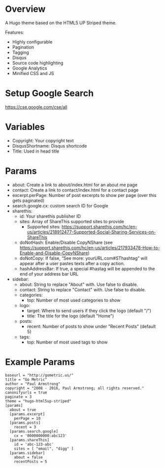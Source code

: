 Overview
========

A Hugo theme based on the HTML5 UP Striped theme.

Features:
* Highly configurable
* Pagination
* Tagging
* Disqus
* Source code highlighting
* Google Analytics
* Minified CSS and JS

Setup Google Search
===================

https://cse.google.com/cse/all

Variables
=========
* Copyright: Your copyright text
* DisqusShortname: Disqus shortcode
* Title: Used in head title

Params
======
* about: Create a link to about/index.html for an about me page
* contact: Create a link to contact/index.html for a contact page
* excerpt.perPage: Number of post excerpts to show per page (over this gets
  paginated)
* search.google.cx: custom search ID for Google
* sharethis:
  * id: Your sharethis publisher ID
  * sites: Array of ShareThis supported sites to provide
    * Supported sites: https://support.sharethis.com/hc/en-us/articles/218912477-Supported-Social-Sharing-Services-on-ShareThis
  * doNotHash: Enable/Disable CopyNShare (see https://support.sharethis.com/hc/en-us/articles/217933478-How-to-Enable-and-Disable-CopyNShare)
  * doNotCopy: If false,  “See more: yourURL.com#SThashtag” will appear after a user pastes texts after a copy action.
  * hashAddressBar: If true, a special #hastag will be appended to the end of your address bar URL
* sidebar:
  * about: String to replace "About" with. Use false to disable.
  * contact: String to replace "Contact" with. Use false to disable.
  * categories:
    * top: Number of most used categories to show
  * logo:
    * target: Where to send users if they click the logo (default "/")
    * title: The title for the logo (default "Home")
  * posts:
    * recent: Number of posts to show under "Recent Posts" (default 5)
  * tags:
    * top: Number of most used tags to show

Example Params
==============

```
baseurl = "http://gometric.us/"
title = "Go Metric"
author = "Paul Armstrong"
copyright = "2008 - 2016, Paul Armstrong; all rights reserved."
canonifyurls = true
paginate = 3
theme = "hugo-html5up-striped"
[params]
  about = true
  [params.excerpt]
    perPage = 10
  [params.posts]
    recent = 3
  [params.search.google]
    cx = '0000000000:abc123'
  [params.shareThis]
    id = 'abc-123-abc'
    sites = [ "email", "digg" ]
  [params.sidebar]
    about = false
    recentPosts = 5
```
